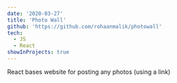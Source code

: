 ```yaml
---
date: '2020-03-27'
title: 'Photo Wall'
github: 'https://github.com/rohaanmalik/photowall'
tech:
  - JS
  - React
showInProjects: true
---
```


React bases website for posting any photos (using a link)
